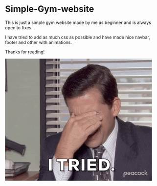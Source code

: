 # Simple-Gym-website
This is just a simple gym website made by me as beginner and is always open to fixes...

I have tried to add as much css as possible and have made nice navbar, footer and other with animations.

Thanks for reading!


![Simple-Gym-Website](giphy.gif)
